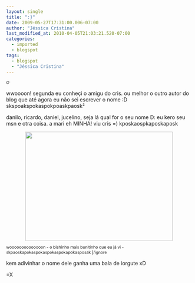 ```yaml
---
layout: single
title: ":}"
date: 2009-05-27T17:31:00.006-07:00
author: "Jéssica Cristina"
last_modified_at: 2010-04-05T21:03:21.520-07:00
categories:
  - imported
  - blogspot
tags:
  - blogspot
  - "Jéssica Cristina"
---
```


<span style="font-size:78%;">*O*

wwoooon!   segunda eu conheçi o amigu do cris. ou melhor o outro autor do blog que até agora eu não sei escrever o nome :D skspoakspokaspokpoaskpaosk²

danilo, ricardo, daniel, jucelino, seja lá qual for o seu nome D:    eu kero seu msn e otra coisa. a mari eh MINHA! viu cris =)  kposkaospkaposkaposk







<a href="http://4.bp.blogspot.com/_sIsAsPAOqZA/Sh3de6FhD2I/AAAAAAAAAco/gT1nL6MWULI/s1600-h/bicho_cara_gente_07.jpg" onblur="try {parent.deselectBloggerImageGracefully();} catch(e) {}"><img alt="" border="0" id="BLOGGER_PHOTO_ID_5340668256189484898" src="http://4.bp.blogspot.com/_sIsAsPAOqZA/Sh3de6FhD2I/AAAAAAAAAco/gT1nL6MWULI/s400/bicho_cara_gente_07.jpg" style="margin: 0px auto 10px; display: block; text-align: center; cursor: pointer; width: 400px; height: 296px;"/></a><span style="font-size:78%;">woooooooooooooon *-* o bishinho mais bunitinho que eu já vi *-* skpaoskapokaspokaspokaspokapokasposak     [/ignore

kem adivinhar o nome dele ganha uma bala de iorgute xD





=X<span style="font-size:78%;">

